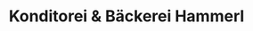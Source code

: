 ---
title: "Konditorei & Bäckerei Hammerl"
url: /poettmes/konditorei-und-baeckerei-hammerl/
shop: Bäckerei
---